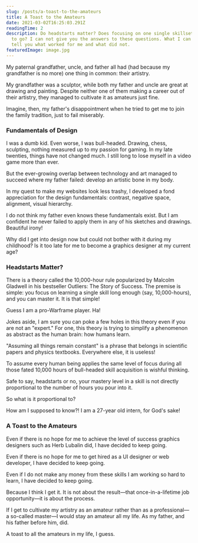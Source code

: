 ```yaml
---
slug: /posts/a-toast-to-the-amateurs
title: A Toast to the Amateurs
date: 2021-03-02T16:25:03.291Z
readingTime: 2
description: Do headstarts matter? Does focusing on one single skillset the way
  to go? I can not give you the answers to these questions. What I can do is
  tell you what worked for me and what did not.
featuredImage: image.jpg
---
```


My paternal grandfather, uncle, and father all had (had because my grandfather is no more) one thing in common: their artistry.

My grandfather was a sculptor, while both my father and uncle are great at drawing and painting. Despite neither one of them making a career out of their artistry, they managed to cultivate it as amateurs just fine.

Imagine, then, my father's disappointment when he tried to get me to join the family tradition, just to fail miserably.

### Fundamentals of Design

I was a dumb kid. Even worse, I was bull-headed. Drawing, chess, sculpting, nothing measured up to my passion for gaming. In my late twenties, things have not changed much. I still long to lose myself in a video game more than ever.

But the ever-growing overlap between technology and art managed to succeed where my father failed: develop an artistic bone in my body.

In my quest to make my websites look less trashy, I developed a fond appreciation for the design fundamentals: contrast, negative space, alignment, visual hierarchy.

I do not think my father even knows these fundamentals exist. But I am confident he never failed to apply them in any of his sketches and drawings. Beautiful irony!

Why did I get into design now but could not bother with it during my childhood? Is it too late for me to become a graphics designer at my current age?

### Headstarts Matter?

There is a theory called the 10,000-hour rule popularized by Malcolm Gladwell in his bestseller Outliers: The Story of Success. The premise is simple: you focus on learning a single skill long enough (say, 10,000-hours), and you can master it. It is that simple!

Guess I am a pro-Warframe player. Ha!

Jokes aside, I am sure you can poke a few holes in this theory even if you are not an "expert." For one, this theory is trying to simplify a phenomenon as abstract as the human brain: how humans learn.

"Assuming all things remain constant" is a phrase that belongs in scientific papers and physics textbooks. Everywhere else, it is useless!

To assume every human being applies the same level of focus during all those fated 10,000 hours of bull-headed skill acquisition is wishful thinking.

Safe to say, headstarts or no, your mastery level in a skill is not directly proportional to the number of hours you pour into it.

So what is it proportional to?

How am I supposed to know?! I am a 27-year old intern, for God's sake!

### A Toast to the Amateurs

Even if there is no hope for me to achieve the level of success graphics designers such as Herb Lubalin did, I have decided to keep going.

Even if there is no hope for me to get hired as a UI designer or web developer, I have decided to keep going.

Even if I do not make any money from these skills I am working so hard to learn, I have decided to keep going.

Because I think I get it. It is not about the result—that once-in-a-lifetime job opportunity—it is about the process.

If I get to cultivate my artistry as an amateur rather than as a professional—a so-called master—I would stay an amateur all my life. As my father, and his father before him, did.

A toast to all the amateurs in my life, I guess.
